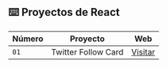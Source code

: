 ## ⌨️ Proyectos de React

| Número | Proyecto | Web |
| --- | --- | --- |
| `01` | Twitter Follow Card | [Visitar](https://curso-react-psi-lyart.vercel.app/) |
